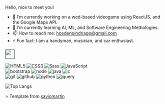 Hello, nice to meet you!

- 🔭 I’m currently working on a wed-based videogame using ReactJS, and the Google Maps API.
- 🌱 I’m currently learning AI, ML, and Software Engineering Methologies.
- 📫 How to reach me: hcedenoindriago@gmail.com
- ⚡ Fun fact: I am a handyman, musician, and car enthusiast.

<a href=""><img height="30px" src="https://img.shields.io/badge/My%20Website:%20hcedenoindri-8E2DE2?style=for-the-badge&logo=google%20chrome&logoColor=white"/></a>

![HTML5](https://img.shields.io/badge/html%205-grey?style=for-the-badge&logo=html5&logoColor=white&labelColor=8E2DE2)
![CSS3](https://img.shields.io/badge/css%203-grey?style=for-the-badge&logo=css3&logoColor=white&labelColor=8E2DE2)
![Sass](https://img.shields.io/badge/sass-grey?style=for-the-badge&logo=sass&logoColor=white&labelColor=8E2DE2)
![JavaScript](https://img.shields.io/badge/-JavaScript-grey?style=for-the-badge&logo=javascript&logoColor=white&labelColor=8E2DE2)
<br>
![bootstrap](https://img.shields.io/badge/-bootstrap-grey?style=for-the-badge&logo=bootstrap&logoColor=white&labelColor=8E2DE2)
![node](https://img.shields.io/badge/-node-grey?style=for-the-badge&logo=node.js&logoColor=white&labelColor=8E2DE2)
![java](https://img.shields.io/badge/-java-grey?style=for-the-badge&logo=java&logoColor=white&labelColor=8E2DE2)
![c](https://img.shields.io/badge/-c-grey?style=for-the-badge&logo=c&logoColor=white&labelColor=8E2DE2)
<br>
![git](https://img.shields.io/badge/-git-grey?style=for-the-badge&logo=git&logoColor=white&labelColor=8E2DE2)
![github](https://img.shields.io/badge/-github-grey?style=for-the-badge&logo=github&logoColor=white&labelColor=8E2DE2)
![python](https://img.shields.io/badge/-python-grey?style=for-the-badge&logo=python&logoColor=white&labelColor=8E2DE2)
![jquery](https://img.shields.io/badge/-jquery-grey?style=for-the-badge&logo=jquery&logoColor=white&labelColor=8E2DE2)

![Top Langs](https://github-readme-stats.vercel.app/api/top-langs/?username=hcedenoindri&theme=radical&title_color=8E2DE2&text_color=fff)

⭐️ Template from [saviomartin](https://github.com/saviomartin)
